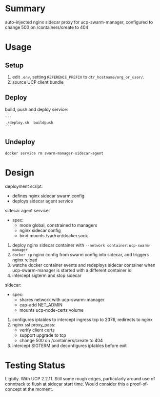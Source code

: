 # Summary

auto-injected nginx sidecar proxy for ucp-swarm-manager, configured to change 500 on /containers/create to 404

# Usage

## Setup
1. edit `.env`, setting `REFERENCE_PREFIX` to `dtr_hostname/org_or_user/`.
2. source UCP client bundle

## Deploy
build, push and deploy service:

    ```
    ./deploy.sh  buildpush
    ```

## Undeploy

```
docker service rm swarm-manager-sidecar-agent
```

# Design

deployment script:
- defines nginx sidecar swarm config
- deploys sidecar agent service

sidecar agent service:
- spec:
  - mode global, constrained to managers
  - nginx sidecar config
  - bind mounts /var/run/docker.sock
1. deploy nginx sidecar container with `--network container:ucp-swarm-manager`
2. `docker cp` nginx config from swarm config into sidecar, and triggers nginx reload
3. watche docker container events and redeploys sidecar container when ucp-swarm-manager is started with a different container id
4. intercept sigterm and stop sidecar

sidecar:
- spec:
    - shares network with ucp-swarm-manager
    - cap-add NET_ADMIN
    - mounts ucp-node-certs volume
1. configures iptables to intercept ingress tcp to 2376, redirects to nginx
2. nginx ssl proxy_pass:
    - verify client certs
    - support upgrade to tcp
    - change 500 on /containers/create to 404
3. intercept SIGTERM and deconfigures iptables before exit

# Testing Status
Lightly.  With UCP 2.2.11.  Still some rough edges, particularly around use of conntrack to flush at sidecar start time. Would consider this a proof-of-concept at the moment.
